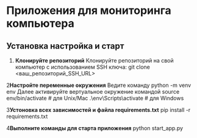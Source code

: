 # Приложения для мониторинга компьютера


## Установка настройка и старт

1. **Клонируйте репозиторий**
    Клонируйте репозиторий на свой компьютер с использованием SSH ключа:
    git clone <ваш_репозиторий_SSH_URL>

2**Настройте переменные окружения**
    Ведите команду python -m venv env 
    Далее активируйте вертуальное окружение командой source env/bin/activate  # для Unix/Mac  .\env\Scripts\activate   # для Windows

3**Устоновка всех зависимостей и файла requirements.txt**
    pip install -r requirements.txt

4**Выполните команды для старта приложения**
    python start_app.py

   

